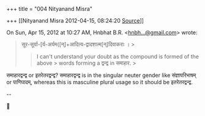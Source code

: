 +++
title = "004 Nityanand Misra"

+++
[[Nityanand Misra	2012-04-15, 08:24:20 [Source](https://groups.google.com/g/samskrita/c/v7KBlH-Mtcg)]]



On Sun, Apr 15, 2012 at 10:27 AM, Hnbhat B.R. \<[hnbh...@gmail.com]()\> wrote:  

> सूर-सूर्या-\[र्य-अर्यम(\[न्\]+आदित्य-द्वादशात्म\[न्\]दिवाकराः । >
> 
> > 
> >   
> > 
> > 
> > I can't understand your doubt as the compound is formed of the above > words forming a द्वन्द्व in समाहार. >
> 
> > 
> >   
> > 
> > 

  
समाहारद्वन्द्व or इतरेतरद्वन्द्व? समाहारद्वन्द्व is in the singular neuter gender like संज्ञापरिभाषम् or पाणिपादम्, whereas this is masculine plural usage so it should be इतरेतरद्वन्द्व.  
  
--  



